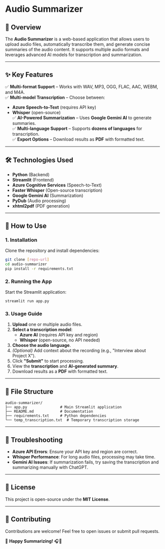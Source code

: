 # Audio Summarizer  

## 📌 Overview  

The **Audio Summarizer** is a web-based application that allows users to upload audio files, automatically transcribe them, and generate concise summaries of the audio content. It supports multiple audio formats and leverages advanced AI models for transcription and summarization.  

---

## ✨ Key Features  

✅ **Multi-format Support** – Works with WAV, MP3, OGG, FLAC, AAC, WEBM, and M4A.  
✅ **Multi-model Transcription** – Choose between:  
   - **Azure Speech-to-Text** (requires API key)  
   - **Whisper** (open-source)  
✅ **AI-Powered Summarization** – Uses **Google Gemini AI** to generate summaries.  
✅ **Multi-language Support** – Supports **dozens of languages** for transcription.  
✅ **Export Options** – Download results as **PDF** with formatted text.  

---

## 🛠️ Technologies Used  

- **Python** (Backend)  
- **Streamlit** (Frontend)  
- **Azure Cognitive Services** (Speech-to-Text)  
- **Faster Whisper** (Open-source transcription)  
- **Google Gemini AI** (Summarization)  
- **PyDub** (Audio processing)  
- **xhtml2pdf** (PDF generation)  

---

## 🚀 How to Use  

### **1. Installation**  
Clone the repository and install dependencies:  
```bash
git clone [repo-url]
cd audio-summarizer
pip install -r requirements.txt
```

### **2. Running the App**  
Start the Streamlit application:  
```bash
streamlit run app.py
```

### **3. Usage Guide**  
1. **Upload** one or multiple audio files.  
2. **Select a transcription model**:  
   - **Azure AI** (requires API key and region)  
   - **Whisper** (open-source, no API needed)  
3. **Choose the audio language**.  
4. *(Optional)* Add context about the recording (e.g., "Interview about Project X").  
5. Click **"Submit"** to start processing.  
6. View the **transcription** and **AI-generated summary**.  
7. Download results as a **PDF** with formatted text.  

---

## 📂 File Structure  
```
audio-summarizer/  
├── app.py               # Main Streamlit application  
├── README.md            # Documentation  
├── requirements.txt     # Python dependencies  
└── temp_transcription.txt  # Temporary transcription storage  
```

---

## 🔧 Troubleshooting  

- **Azure API Errors**: Ensure your API key and region are correct.  
- **Whisper Performance**: For long audio files, processing may take time.  
- **Gemini AI Issues**: If summarization fails, try saving the transcription and summarizing manually with ChatGPT.  

---

## 📜 License  
This project is open-source under the **MIT License**.  

---

## 🙌 Contributing  
Contributions are welcome! Feel free to open issues or submit pull requests.  

🚀 **Happy Summarizing!** 🎧📝
